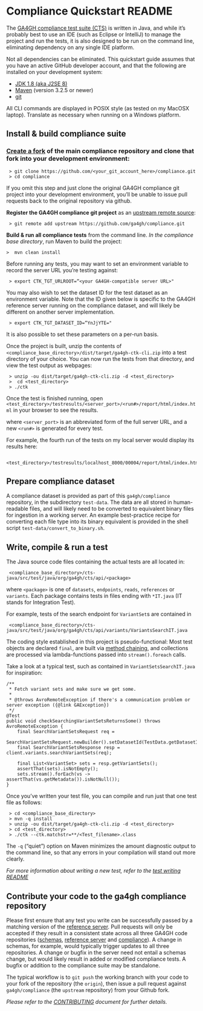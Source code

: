# Compliance Quickstart README

The [GA4GH compliance test suite (CTS)](https://github.com/ga4gh/compliance) is written in Java, and while it’s probably best to use an IDE (such as Eclipse or IntelliJ) to manage the project and run the tests, it is also designed to be run on the command line, eliminating dependency on any single IDE platform.

Not all dependencies can be eliminated. This quickstart guide assumes that you have an active GitHub developer account, and that the following are installed on your development system:

* [JDK 1.8 (aka J2SE 8)](https://docs.oracle.com/javase/8/docs/technotes/guides/install/install_overview.html)
* [Maven](https://maven.apache.org) (version 3.2.5 or newer)
* [git](https://git-scm.com)

All CLI commands are displayed in POSIX style (as tested on my MacOSX laptop). Translate as necessary when running on a Windows platform.

## Install & build compliance suite

### [Create a fork](https://help.github.com/articles/fork-a-repo/) of the main compliance repository and clone that fork into your development environment:

     > git clone https://github.com/<your_git_account_here>/compliance.git
     > cd compliance

If you omit this step and just clone the original GA4GH compliance git project into your development environment, you’ll be unable to issue pull requests back to the original repository via github.

**Register the GA4GH compliance git project** as an [upstream remote source](https://help.github.com/articles/configuring-a-remote-for-a-fork/):

     > git remote add upstream https://github.com/ga4gh/compliance.git

**Build & run all compliance tests** from the command line.
_In the compliance base directory_, run Maven to build the project:

    >  mvn clean install

Before running any tests, you may want to set an environment variable to record the server URL you’re testing against:

     > export CTK_TGT_URLROOT=“<your GA4GH-compatible server URL>"

You may also wish to set the dataset ID for the test dataset as an environment variable. Note that the ID given below is specific to the GA4GH reference server running on the compliance dataset, and will likely be different on another
server implementation.

     > export CTK_TGT_DATASET_ID=“YnJjYTE="

It is also possible to set these parameters on a per-run basis.

Once the project is built, unzip the contents of `<compliance_base_directory>/dist/target/ga4gh-ctk-cli.zip` into a test directory of your choice. You can now run the tests from that directory, and view the test output as webpages:

     > unzip -ou dist/target/ga4gh-ctk-cli.zip -d <test_directory>
     >  cd <test_directory>
     > ./ctk

Once the test is finished running, open `<test_directory>/testresults/<server_port>/<run#>/report/html/index.html` in your browser to see
the results.

where `<server_port>` is an abbreviated form of the full server URL, and a new `<run#>` is generated for every test. 

For example, the fourth run of the tests on
my local server would display its results here:

     <test_directory>/testresults/localhost_8000/00004/report/html/index.html

## Prepare compliance dataset

A compliance dataset is provided as part of this `ga4gh/compliance` repository, in the subdirectory `test-data`.
The data are all stored in human-readable files, and will likely need to be converted to equivalent binary files
for ingestion in a working server. An example best-practice recipe for converting each file type into its binary
equivalent is provided in the shell script `test-data/convert_to_binary.sh`.

## Write, compile & run a test

The Java source code files containing the actual tests are all located in:

     <compliance_base_directory>/cts-java/src/test/java/org/ga4gh/cts/api/<package>

where `<package>` is one of `datasets`, `endpoints`, `reads`, `references` or `variants`.
Each package contains tests in files ending with `*IT.java` (IT stands for Integration Test).

For example, tests of the search endpoint for `VariantSet`s are contained in

     <compliance_base_directory>/cts-java/src/test/java/org/ga4gh/cts/api/variants/VariantsSearchIT.java

The coding style established in this project is pseudo-functional: Most test objects are declared `final`, 
are built via [method chaining](https://en.wikipedia.org/wiki/Method_chaining), and collections are
processed via lambda-functions passed into `stream().foreach` calls.

Take a look at a typical test, such as contained in `VariantSetsSearchIT.java` for inspiration:

    /**
     * Fetch variant sets and make sure we get some.
     *
     * @throws AvroRemoteException if there's a communication problem or server exception ({@link GAException})
     */
    @Test
    public void checkSearchingVariantSetsReturnsSome() throws AvroRemoteException {
        final SearchVariantSetsRequest req =
                SearchVariantSetsRequest.newBuilder().setDatasetId(TestData.getDatasetId()).build();
        final SearchVariantSetsResponse resp = client.variants.searchVariantSets(req);

        final List<VariantSet> sets = resp.getVariantSets();
        assertThat(sets).isNotEmpty();
        sets.stream().forEach(vs -> assertThat(vs.getMetadata()).isNotNull());
    }

Once you’ve written your test file, you can compile and run just that one test file as follows:

     > cd <compliance_base_directory>
     > mvn -q install
     > unzip -ou dist/target/ga4gh-ctk-cli.zip -d <test_directory>
     > cd <test_directory>
     > ./ctk --ctk.matchstr=**/<Test_filename>.class
 
The `-q` (“quiet”) option on Maven minimizes the amount diagnostic output to the command line, so that any errors in your compilation will stand out more clearly.

_For more information about writing a new test, refer to the [test writing README](docs/WritingATest.md)_

## Contribute your code to the ga4gh compliance repository

Please first ensure that any test you write can be successfully passed by a matching version of the
[reference server](https://github.com/ga4gh/server). Pull requests will only be accepted if they result
in a consistent state across all three GA4GH code repositories ([schemas](https://github.com/ga4gh/schemas),
[reference server](https://github.com/ga4gh/server) and [compliance](https://github.com/ga4gh/compliance)).
A change in schemas, for example, would typically trigger updates to all three repositories.
A change or bugfix in the server need not entail a schemas change, but would likely result in added or
modified compliance tests. A bugfix or addition to the compliance suite may be standalone.

The typical workflow is to `git push` the working branch with your code to your fork of the repository
(the `origin`), then issue a pull request against `ga4gh/compliance` (the `upstream` repository) from your
Github fork.

_Please refer to the [CONTRIBUTING](https://github.com/ga4gh/compliance/blob/master/CONTRIBUTING.md)
document for further details._
